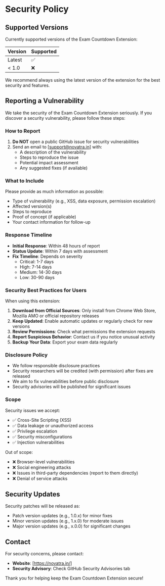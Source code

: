 # Security Policy

## Supported Versions

Currently supported versions of the Exam Countdown Extension:

| Version | Supported          |
| ------- | ------------------ |
| Latest  | :white_check_mark: |
| < 1.0   | :x:                |

We recommend always using the latest version of the extension for the best security and features.

## Reporting a Vulnerability

We take the security of the Exam Countdown Extension seriously. If you discover a security vulnerability, please follow these steps:

### How to Report

1. **Do NOT** open a public GitHub issue for security vulnerabilities
2. Send an email to [support@novatra.in] with:
   - A description of the vulnerability
   - Steps to reproduce the issue
   - Potential impact assessment
   - Any suggested fixes (if available)

### What to Include

Please provide as much information as possible:

- Type of vulnerability (e.g., XSS, data exposure, permission escalation)
- Affected version(s)
- Steps to reproduce
- Proof of concept (if applicable)
- Your contact information for follow-up

### Response Timeline

- **Initial Response**: Within 48 hours of report
- **Status Update**: Within 7 days with assessment
- **Fix Timeline**: Depends on severity
  - Critical: 1-7 days
  - High: 7-14 days
  - Medium: 14-30 days
  - Low: 30-90 days

### Security Best Practices for Users

When using this extension:

1. **Download from Official Sources**: Only install from Chrome Web Store, Mozilla AMO or official repository releases
2. **Keep Updated**: Enable automatic updates or regularly check for new versions
3. **Review Permissions**: Check what permissions the extension requests
4. **Report Suspicious Behavior**: Contact us if you notice unusual activity
5. **Backup Your Data**: Export your exam data regularly

### Disclosure Policy

- We follow responsible disclosure practices
- Security researchers will be credited (with permission) after fixes are released
- We aim to fix vulnerabilities before public disclosure
- Security advisories will be published for significant issues

### Scope

Security issues we accept:

- ✅ Cross-Site Scripting (XSS)
- ✅ Data leakage or unauthorized access
- ✅ Privilege escalation
- ✅ Security misconfigurations
- ✅ Injection vulnerabilities

Out of scope:

- ❌ Browser-level vulnerabilities
- ❌ Social engineering attacks
- ❌ Issues in third-party dependencies (report to them directly)
- ❌ Denial of service attacks

## Security Updates

Security patches will be released as:
- Patch version updates (e.g., 1.0.x) for minor fixes
- Minor version updates (e.g., 1.x.0) for moderate issues
- Major version updates (e.g., x.0.0) for significant changes

<!--Check the [CHANGELOG](CHANGELOG.md) for security-related updates.-->

## Contact

For security concerns, please contact:
- **Website**: [https://novatra.in/]
- **Security Advisory**: Check GitHub Security Advisories tab

Thank you for helping keep the Exam Countdown Extension secure!
